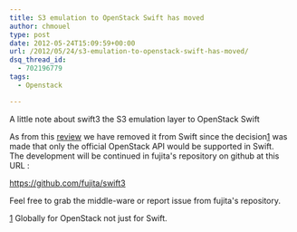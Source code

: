 ```yaml
---
title: S3 emulation to OpenStack Swift has moved
author: chmouel
type: post
date: 2012-05-24T15:09:59+00:00
url: /2012/05/24/s3-emulation-to-openstack-swift-has-moved/
dsq_thread_id:
  - 702196779
tags:
  - Openstack

---
```

A little note about swift3 the S3 emulation layer to OpenStack Swift

As from this [review][1] we have removed it from Swift since the decision[1] was made that only the official OpenStack API would be supported in Swift. The development will be continued in fujita's repository on github at this URL :

<https://github.com/fujita/swift3>

Feel free to grab the middle-ware or report issue from fujita's repository.

[1] Globally for OpenStack not just for Swift.

 [1]: https://review.openstack.org/#/c/7628/